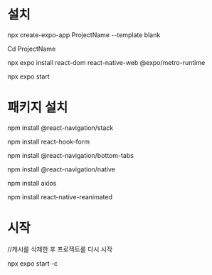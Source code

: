 # 설치

npx create-expo-app ProjectName --template blank

Cd ProjectName

npx expo install react-dom react-native-web @expo/metro-runtime

npx expo start

# 패키지 설치

npm install @react-navigation/stack

npm install react-hook-form

npm install @react-navigation/bottom-tabs

npm install @react-navigation/native

npm install axios

npm install react-native-reanimated

# 시작

//캐시를 삭제한 후 프로젝트를 다시 시작

npx expo start -c
